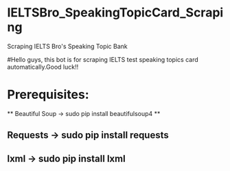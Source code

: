 # IELTSBro_SpeakingTopicCard_Scraping
Scraping IELTS Bro's Speaking Topic Bank

#Hello guys, this bot is for scraping IELTS test speaking topics card automatically.Good luck!!

# Prerequisites:
** Beautiful Soup -> sudo pip install beautifulsoup4 ** 
## Requests -> sudo pip install requests
## lxml -> sudo pip install lxml
